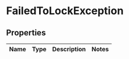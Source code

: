 
# FailedToLockException

## Properties
Name | Type | Description | Notes
------------ | ------------- | ------------- | -------------



